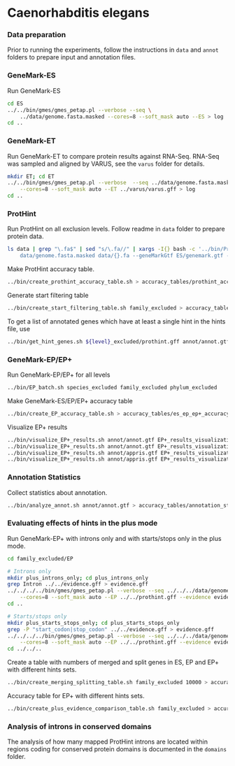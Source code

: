 # Caenorhabditis elegans

### Data preparation

Prior to running the experiments, follow the instructions in `data` and `annot`
folders to prepare input and annotation files.

### GeneMark-ES

Run GeneMark-ES

```bash
cd ES
../../bin/gmes/gmes_petap.pl --verbose --seq \
    ../data/genome.fasta.masked --cores=8 --soft_mask auto --ES > log
cd ..
```

### GeneMark-ET

Run GeneMark-ET to compare protein results against RNA-Seq. RNA-Seq was sampled
and aligned by VARUS, see the `varus` folder for details.

```bash
mkdir ET; cd ET
../../bin/gmes/gmes_petap.pl --verbose  --seq ../data/genome.fasta.masked \
    --cores=8 --soft_mask auto --ET ../varus/varus.gff > log
cd ..
```

### ProtHint

Run ProtHint on all exclusion levels. Follow readme in `data` folder to
prepare protein data.

```bash
ls data | grep "\.fa$" | sed "s/\.fa//" | xargs -I{} bash -c '../bin/ProtHint/bin/prothint.py \
    data/genome.fasta.masked data/{}.fa --geneMarkGtf ES/genemark.gtf --workdir {} 2> logs/{}_log'
```

Make ProtHint accuracy table.

```bash
../bin/create_prothint_accuracy_table.sh > accuracy_tables/prothint_accuracy.tsv
```

Generate start filtering table

```bash
../bin/create_start_filtering_table.sh family_excluded > accuracy_tables/start_filtering.tsv
```

To get a list of annotated genes which have at least a single hint in the hints file, use

```bash
../bin/get_hint_genes.sh ${level}_excluded/prothint.gff annot/annot.gtf genes_with_hints
```

### GeneMark-EP/EP+

Run GeneMark-EP/EP+ for all levels

```bash
../bin/EP_batch.sh species_excluded family_excluded phylum_excluded
```

Make GeneMark-ES/EP/EP+ accuracy table

```bash
../bin/create_EP_accuracy_table.sh > accuracy_tables/es_ep_ep+_accuracy.tsv
```

Visualize EP+ results

```bash
../bin/visualize_EP+_results.sh annot/annot.gtf EP+_results_visualization cds 65 95 65 95
../bin/visualize_EP+_results.sh annot/annot.gtf EP+_results_visualization gene 37.5 77.5 37.5 77.5
../bin/visualize_EP+_results.sh annot/appris.gtf EP+_results_visualization/APPRIS cds 65 95 65 95
../bin/visualize_EP+_results.sh annot/appris.gtf EP+_results_visualization/APPRIS gene 35 75 35 75
```


### Annotation Statistics

Collect statistics about annotation.

```bash
../bin/analyze_annot.sh annot/annot.gtf > accuracy_tables/annotation_stats.txt
```

### Evaluating effects of hints in the plus mode

Run GeneMark-EP+ with introns only and with starts/stops only in the plus mode.

```bash
cd family_excluded/EP

# Introns only
mkdir plus_introns_only; cd plus_introns_only
grep Intron ../../evidence.gff > evidence.gff
../../../../bin/gmes/gmes_petap.pl --verbose --seq ../../../data/genome.fasta.masked \
    --cores=8 --soft_mask auto --EP ../../prothint.gff --evidence evidence.gff > log
cd ..

# Starts/stops only
mkdir plus_starts_stops_only; cd plus_starts_stops_only
grep -P "start_codon|stop_codon" ../../evidence.gff > evidence.gff
../../../../bin/gmes/gmes_petap.pl --verbose --seq ../../../data/genome.fasta.masked \
    --cores=8 --soft_mask auto --EP ../../prothint.gff --evidence evidence.gff > log
cd ../../..
```

Create a table with numbers of merged and split genes in ES, EP and EP+ with different
hints sets.

```bash
../bin/create_merging_splitting_table.sh family_excluded 10000 > accuracy_tables/merging_splitting.tsv
```

Accuracy table for EP+ with different hints sets.

```bash
../bin/create_plus_evidence_comparison_table.sh family_excluded > accuracy_tables/ep+_evidence_comparison.tsv
```

### Analysis of introns in conserved domains

The analysis of how many mapped ProtHint introns are located within regions coding for conserved protein domains
is documented in the `domains` folder.
